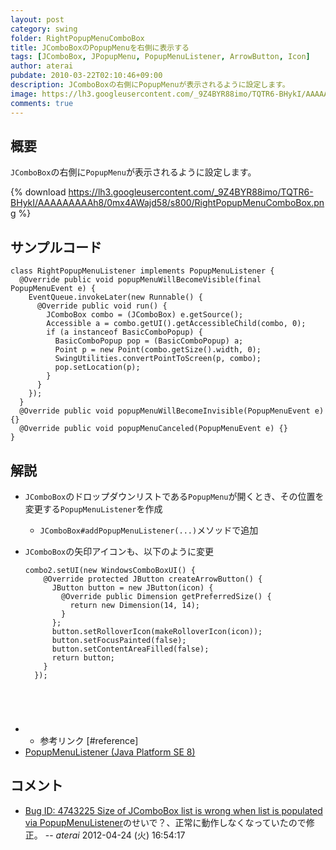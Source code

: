 ```yaml
---
layout: post
category: swing
folder: RightPopupMenuComboBox
title: JComboBoxのPopupMenuを右側に表示する
tags: [JComboBox, JPopupMenu, PopupMenuListener, ArrowButton, Icon]
author: aterai
pubdate: 2010-03-22T02:10:46+09:00
description: JComboBoxの右側にPopupMenuが表示されるように設定します。
image: https://lh3.googleusercontent.com/_9Z4BYR88imo/TQTR6-BHykI/AAAAAAAAAh8/0mx4AWajd58/s800/RightPopupMenuComboBox.png
comments: true
---
```

## 概要
`JComboBox`の右側に`PopupMenu`が表示されるように設定します。

{% download https://lh3.googleusercontent.com/_9Z4BYR88imo/TQTR6-BHykI/AAAAAAAAAh8/0mx4AWajd58/s800/RightPopupMenuComboBox.png %}

## サンプルコード
<pre class="prettyprint"><code>class RightPopupMenuListener implements PopupMenuListener {
  @Override public void popupMenuWillBecomeVisible(final PopupMenuEvent e) {
    EventQueue.invokeLater(new Runnable() {
      @Override public void run() {
        JComboBox combo = (JComboBox) e.getSource();
        Accessible a = combo.getUI().getAccessibleChild(combo, 0);
        if (a instanceof BasicComboPopup) {
          BasicComboPopup pop = (BasicComboPopup) a;
          Point p = new Point(combo.getSize().width, 0);
          SwingUtilities.convertPointToScreen(p, combo);
          pop.setLocation(p);
        }
      }
    });
  }
  @Override public void popupMenuWillBecomeInvisible(PopupMenuEvent e) {}
  @Override public void popupMenuCanceled(PopupMenuEvent e) {}
}
</code></pre>

## 解説
- `JComboBox`のドロップダウンリストである`PopupMenu`が開くとき、その位置を変更する`PopupMenuListener`を作成
    - `JComboBox#addPopupMenuListener(...)`メソッドで追加
- `JComboBox`の矢印アイコンも、以下のように変更
    
    <pre class="prettyprint"><code>combo2.setUI(new WindowsComboBoxUI() {
      @Override protected JButton createArrowButton() {
        JButton button = new JButton(icon) {
          @Override public Dimension getPreferredSize() {
            return new Dimension(14, 14);
          }
        };
        button.setRolloverIcon(makeRolloverIcon(icon));
        button.setFocusPainted(false);
        button.setContentAreaFilled(false);
        return button;
      }
    });
</code></pre>
- * 参考リンク [#reference]
- [PopupMenuListener (Java Platform SE 8)](https://docs.oracle.com/javase/jp/8/docs/api/javax/swing/event/PopupMenuListener.html)

<!-- dummy comment line for breaking list -->

## コメント
- [Bug ID: 4743225 Size of JComboBox list is wrong when list is populated via PopupMenuListener](https://bugs.openjdk.java.net/browse/JDK-4743225)のせいで？、正常に動作しなくなっていたので修正。 -- *aterai* 2012-04-24 (火) 16:54:17

<!-- dummy comment line for breaking list -->
